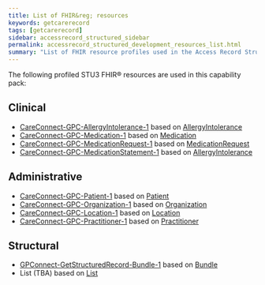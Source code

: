 ```yaml
---
title: List of FHIR&reg; resources
keywords: getcarerecord
tags: [getcarerecord]
sidebar: accessrecord_structured_sidebar
permalink: accessrecord_structured_development_resources_list.html
summary: "List of FHIR resource profiles used in the Access Record Structured capability pack"
---
```


The following profiled <span class="stu3">STU3</span> FHIR&reg; resources are used in this capability pack:

## Clinical ##

* [CareConnect-GPC-AllergyIntolerance-1](https://fhir.nhs.uk/STU3/StructureDefinition/CareConnect-GPC-AllergyIntolerance-1) based on [AllergyIntolerance](https://www.hl7.org/fhir/STU3/allergyintolerance.html)
* [CareConnect-GPC-Medication-1](https://fhir.nhs.uk/STU3/StructureDefinition/CareConnect-GPC-Medication-1) based on [Medication](https://www.hl7.org/fhir/STU3/medication.html)
* [CareConnect-GPC-MedicationRequest-1](https://fhir.nhs.uk/STU3/StructureDefinition/CareConnect-GPC-MedicationRequest-1) based on [MedicationRequest](https://www.hl7.org/fhir/STU3/medicationrequest.html)
* [CareConnect-GPC-MedicationStatement-1](https://fhir.nhs.uk/STU3/StructureDefinition/CareConnect-GPC-MedicationStatement-1) based on [AllergyIntolerance](https://www.hl7.org/fhir/STU3/medicationstatement.html)

## Administrative ##

* [CareConnect-GPC-Patient-1](https://fhir.nhs.uk/STU3/StructureDefinition/CareConnect-GPC-Patient-1) based on [Patient](https://www.hl7.org/fhir/STU3/patient.html)
* [CareConnect-GPC-Organization-1](https://fhir.nhs.uk/STU3/StructureDefinition/CareConnect-GPC-Organization-1) based on [Organization](https://www.hl7.org/fhir/STU3/organization.html)
* [CareConnect-GPC-Location-1](https://fhir.nhs.uk/STU3/StructureDefinition/CareConnect-GPC-Location-1) based on [Location](https://www.hl7.org/fhir/STU3/location.html)
* [CareConnect-GPC-Practitioner-1](https://fhir.nhs.uk/STU3/StructureDefinition/CareConnect-GPC-Practitioner-1) based on [Practitioner](https://www.hl7.org/fhir/STU3/practitioner.html)

## Structural ##

* [GPConnect-GetStructuredRecord-Bundle-1](https://fhir.nhs.uk/STU3/StructureDefinition/GPConnect-GetStructuredRecord-Bundle-1) based on [Bundle](https://www.hl7.org/fhir/STU3/bundle.html)
* List (TBA) based on [List](https://www.hl7.org/fhir/STU3/list.html)
